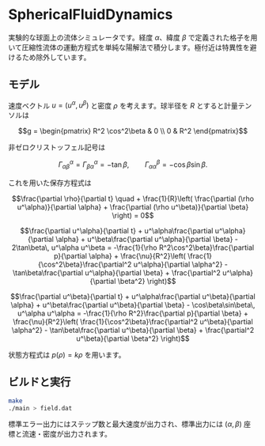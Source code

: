 # SphericalFluidDynamics

実験的な球面上の流体シミュレータです。経度 $\alpha$、緯度 $\beta$ で定義された格子を用いて圧縮性流体の運動方程式を単純な陽解法で積分します。極付近は特異性を避けるため除外しています。

## モデル

速度ベクトル $u = (u^\alpha, u^\beta)$ と密度 $\rho$ を考えます。球半径を $R$ とすると計量テンソルは

```math
g = \begin{pmatrix}
R^2 \cos^2\beta & 0 \\
0 & R^2
\end{pmatrix}
```

非ゼロクリストッフェル記号は

```math
\Gamma^\alpha_{\alpha\beta} = \Gamma^\alpha_{\beta\alpha} = -\tan\beta,\qquad
\Gamma^\beta_{\alpha\alpha} = -\cos\beta\sin\beta.
```

これを用いた保存方程式は

```math
\frac{\partial \rho}{\partial t}
\quad + \frac{1}{R}\left(
 \frac{\partial (\rho u^\alpha)}{\partial \alpha}
 + \frac{\partial (\rho u^\beta)}{\partial \beta}
\right) = 0
```

```math
\frac{\partial u^\alpha}{\partial t}
 + u^\alpha\frac{\partial u^\alpha}{\partial \alpha}
 + u^\beta\frac{\partial u^\alpha}{\partial \beta}
 - 2\tan\beta\, u^\alpha u^\beta
 = -\frac{1}{\rho R^2\cos^2\beta}\frac{\partial p}{\partial \alpha}
 + \frac{\nu}{R^2}\left(
     \frac{1}{\cos^2\beta}\frac{\partial^2 u^\alpha}{\partial \alpha^2}
     - \tan\beta\frac{\partial u^\alpha}{\partial \beta}
     + \frac{\partial^2 u^\alpha}{\partial \beta^2}
  \right)
```

```math
\frac{\partial u^\beta}{\partial t}
 + u^\alpha\frac{\partial u^\beta}{\partial \alpha}
 + u^\beta\frac{\partial u^\beta}{\partial \beta}
 - \cos\beta\sin\beta\, u^\alpha u^\alpha
 = -\frac{1}{\rho R^2}\frac{\partial p}{\partial \beta}
 + \frac{\nu}{R^2}\left(
     \frac{1}{\cos^2\beta}\frac{\partial^2 u^\beta}{\partial \alpha^2}
     - \tan\beta\frac{\partial u^\beta}{\partial \beta}
     + \frac{\partial^2 u^\beta}{\partial \beta^2}
  \right)
```

状態方程式は $p(\rho) = k\rho$ を用います。

## ビルドと実行

```bash
make
./main > field.dat
```

標準エラー出力にはステップ数と最大速度が出力され、標準出力には $(\alpha,\beta)$ 座標と流速・密度が出力されます。

